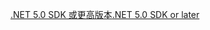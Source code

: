 [<span data-ttu-id="87e2a-101">.NET 5.0 SDK 或更高版本</span><span class="sxs-lookup"><span data-stu-id="87e2a-101">.NET 5.0 SDK or later</span></span>](https://dotnet.microsoft.com/download/dotnet-core/5.0)
